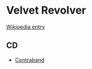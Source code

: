 # Velvet Revolver

[Wikipedia entry](https://en.wikipedia.org/wiki/Velvet_Revolver)

## CD

- [Contraband](Contraband.md)
